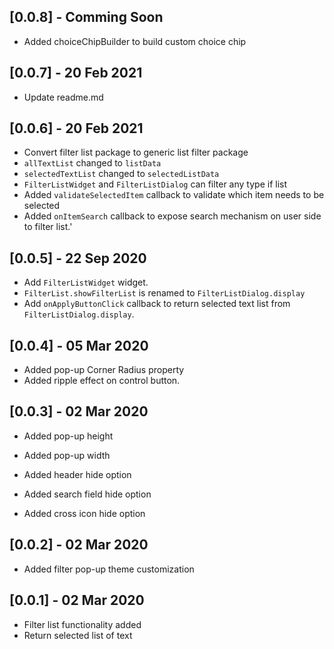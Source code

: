 ## [0.0.8] - Comming Soon
*  Added choiceChipBuilder to build custom choice chip
## [0.0.7] - 20 Feb 2021
* Update readme.md

## [0.0.6] - 20 Feb 2021
* Convert filter list package to generic list filter package
* `allTextList` changed to `listData`
* `selectedTextList` changed to `selectedListData`
* `FilterListWidget` and `FilterListDialog` can filter any type if list
* Added `validateSelectedItem` callback to validate which item needs to be selected 
* Added `onItemSearch` callback to expose search mechanism on user side to filter list.'
## [0.0.5] - 22 Sep 2020
* Add `FilterListWidget` widget.
* `FilterList.showFilterList` is renamed to `FilterListDialog.display`
* Add `onApplyButtonClick` callback to return selected text list from `FilterListDialog.display`.

## [0.0.4] - 05 Mar 2020
* Added pop-up Corner Radius property
* Added ripple effect on control button.

## [0.0.3] - 02 Mar 2020
* Added pop-up height

* Added pop-up width
* Added header hide option
* Added search field hide option
* Added cross icon hide option

## [0.0.2] - 02 Mar 2020
* Added filter pop-up theme customization 


## [0.0.1] - 02 Mar 2020
* Filter list functionality added
* Return selected list of text